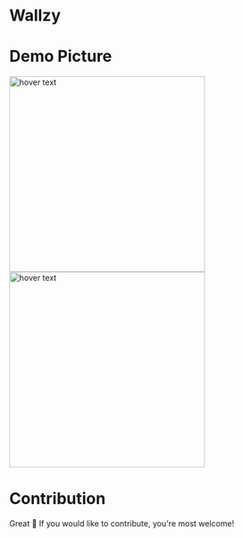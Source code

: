 # Wallzy

# Demo Picture
<p align="left">
  <img src="https://user-images.githubusercontent.com/72061028/185051014-5872ade1-3eaf-43dc-b858-ba00c15f716f.jpg" width="350" title="hover text">
  
  <img src="https://user-images.githubusercontent.com/72061028/185051004-63f5d458-1308-4b82-a2bd-192cd6363b4f.jpg" width="350" title="hover text">
</p>

# Contribution

Great 🤩 If you would like to contribute, you're most welcome!


